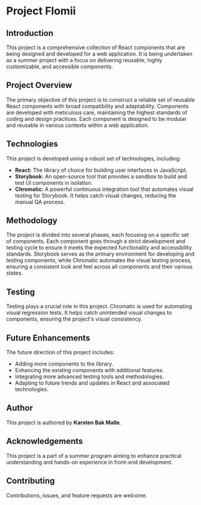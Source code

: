 # Project Flomii

## Introduction

This project is a comprehensive collection of React components that are being designed and developed for a web application. It is being undertaken as a summer project with a focus on delivering reusable, highly customizable, and accessible components. 

## Project Overview

The primary objective of this project is to construct a reliable set of reusable React components with broad compatibility and adaptability. Components are developed with meticulous care, maintaining the highest standards of coding and design practices. Each component is designed to be modular and reusable in various contexts within a web application.

## Technologies

This project is developed using a robust set of technologies, including:

- **React:** The library of choice for building user interfaces in JavaScript. 
- **Storybook:** An open-source tool that provides a sandbox to build and test UI components in isolation. 
- **Chromatic:** A powerful continuous integration tool that automates visual testing for Storybook. It helps catch visual changes, reducing the manual QA process.

## Methodology

The project is divided into several phases, each focusing on a specific set of components. Each component goes through a strict development and testing cycle to ensure it meets the expected functionality and accessibility standards. Storybook serves as the primary environment for developing and testing components, while Chromatic automates the visual testing process, ensuring a consistent look and feel across all components and their various states.

## Testing

Testing plays a crucial role in this project. Chromatic is used for automating visual regression tests. It helps catch unintended visual changes to components, ensuring the project's visual consistency.

## Future Enhancements

The future direction of this project includes:

- Adding more components to the library.
- Enhancing the existing components with additional features.
- Integrating more advanced testing tools and methodologies.
- Adapting to future trends and updates in React and associated technologies.

## Author

This project is authored by __Karsten Bak Malle__.

## Acknowledgements

This project is a part of a summer program aiming to enhance practical understanding and hands-on experience in front-end development. 

## Contributing

Contributions, issues, and feature requests are welcome.
